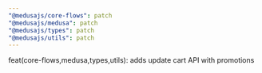 ```yaml
---
"@medusajs/core-flows": patch
"@medusajs/medusa": patch
"@medusajs/types": patch
"@medusajs/utils": patch
---
```


feat(core-flows,medusa,types,utils): adds update cart API with promotions
